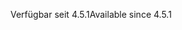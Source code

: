 <span data-ttu-id="40c1e-101">Verfügbar seit 4.5.1</span><span class="sxs-lookup"><span data-stu-id="40c1e-101">Available since 4.5.1</span></span>